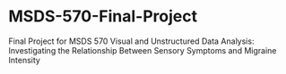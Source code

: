 # MSDS-570-Final-Project
Final Project for MSDS 570 Visual and Unstructured Data Analysis: Investigating the Relationship Between Sensory Symptoms and Migraine Intensity
